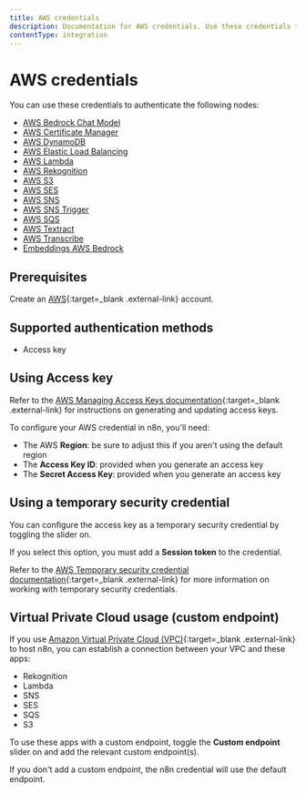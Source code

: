 ```yaml
---
title: AWS credentials
description: Documentation for AWS credentials. Use these credentials to authenticate AWS in n8n, a workflow automation platform.
contentType: integration
---
```


# AWS credentials

You can use these credentials to authenticate the following nodes:

- [AWS Bedrock Chat Model](/integrations/builtin/cluster-nodes/sub-nodes/n8n-nodes-langchain.lmchatawsbedrock)
- [AWS Certificate Manager](/integrations/builtin/app-nodes/n8n-nodes-base.awscertificatemanager/)
- [AWS DynamoDB](/integrations/builtin/app-nodes/n8n-nodes-base.awsdynamodb/)
- [AWS Elastic Load Balancing](/integrations/builtin/app-nodes/n8n-nodes-base.awselb/)
- [AWS Lambda](/integrations/builtin/app-nodes/n8n-nodes-base.awslambda/)
- [AWS Rekognition](/integrations/builtin/app-nodes/n8n-nodes-base.awsrekognition/)
- [AWS S3](/integrations/builtin/app-nodes/n8n-nodes-base.awsS3/)
- [AWS SES](/integrations/builtin/app-nodes/n8n-nodes-base.awsses/)
- [AWS SNS](/integrations/builtin/app-nodes/n8n-nodes-base.awssns/)
- [AWS SNS Trigger](/integrations/builtin/trigger-nodes/n8n-nodes-base.awssnstrigger/)
- [AWS SQS](/integrations/builtin/app-nodes/n8n-nodes-base.awssqs/)
- [AWS Textract](/integrations/builtin/app-nodes/n8n-nodes-base.awstextract/)
- [AWS Transcribe](/integrations/builtin/app-nodes/n8n-nodes-base.awstranscribe/)
- [Embeddings AWS Bedrock](/integrations/builtin/cluster-nodes/sub-nodes/n8n-nodes-langchain.embeddingsawsbedrock)

## Prerequisites

Create an [AWS](https://aws.amazon.com/){:target=_blank .external-link} account.

## Supported authentication methods

- Access key

## Using Access key

Refer to the [AWS Managing Access Keys documentation](https://docs.aws.amazon.com/IAM/latest/UserGuide/id_credentials_access-keys.html){:target=_blank .external-link} for instructions on generating and updating access keys.

To configure your AWS credential in n8n, you'll need:

- The AWS **Region**: be sure to adjust this if you aren't using the default region
- The **Access Key ID**: provided when you generate an access key
- The **Secret Access Key**: provided when you generate an access key

## Using a temporary security credential

You can configure the access key as a temporary security credential by toggling the slider on.

If you select this option, you must add a **Session token** to the credential.

Refer to the [AWS Temporary security credential documentation](https://docs.aws.amazon.com/IAM/latest/UserGuide/id_credentials_temp.html){:target=_blank .external-link} for more information on working with temporary security credentials.

## Virtual Private Cloud usage (custom endpoint)

If you use [Amazon Virtual Private Cloud (VPC)](https://aws.amazon.com/vpc/){:target=_blank .external-link} to host n8n, you can establish a connection between your VPC and these apps:

- Rekognition
- Lambda
- SNS
- SES
- SQS
- S3

To use these apps with a custom endpoint, toggle the **Custom endpoint** slider on and add the relevant custom endpoint(s).

If you don't add a custom endpoint, the n8n credential will use the default endpoint.



